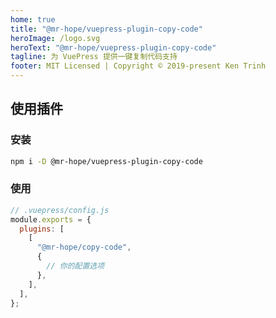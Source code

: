 ```yaml
---
home: true
title: "@mr-hope/vuepress-plugin-copy-code"
heroImage: /logo.svg
heroText: "@mr-hope/vuepress-plugin-copy-code"
tagline: 为 VuePress 提供一键复制代码支持
footer: MIT Licensed | Copyright © 2019-present Ken Trinh
---
```


## 使用插件

### 安装

```bash
npm i -D @mr-hope/vuepress-plugin-copy-code
```

### 使用

```js
// .vuepress/config.js
module.exports = {
  plugins: [
    [
      "@mr-hope/copy-code",
      {
        // 你的配置选项
      },
    ],
  ],
};
```
